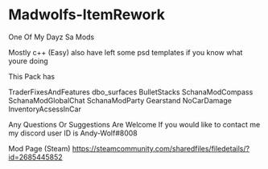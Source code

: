 # Madwolfs-ItemRework
 One Of My Dayz Sa Mods 

Mostly c++ (Easy) 
also have left some psd templates if you know what youre doing 
 
This Pack has

TraderFixesAndFeatures
dbo_surfaces
BulletStacks
SchanaModCompass
SchanaModGlobalChat
SchanaModParty
Gearstand
NoCarDamage
InventoryAcsessInCar

Any Questions Or Suggestions Are Welcome
If you would like to contact me my discord user ID is Andy-Wolf#8008

Mod Page (Steam)
https://steamcommunity.com/sharedfiles/filedetails/?id=2685445852

